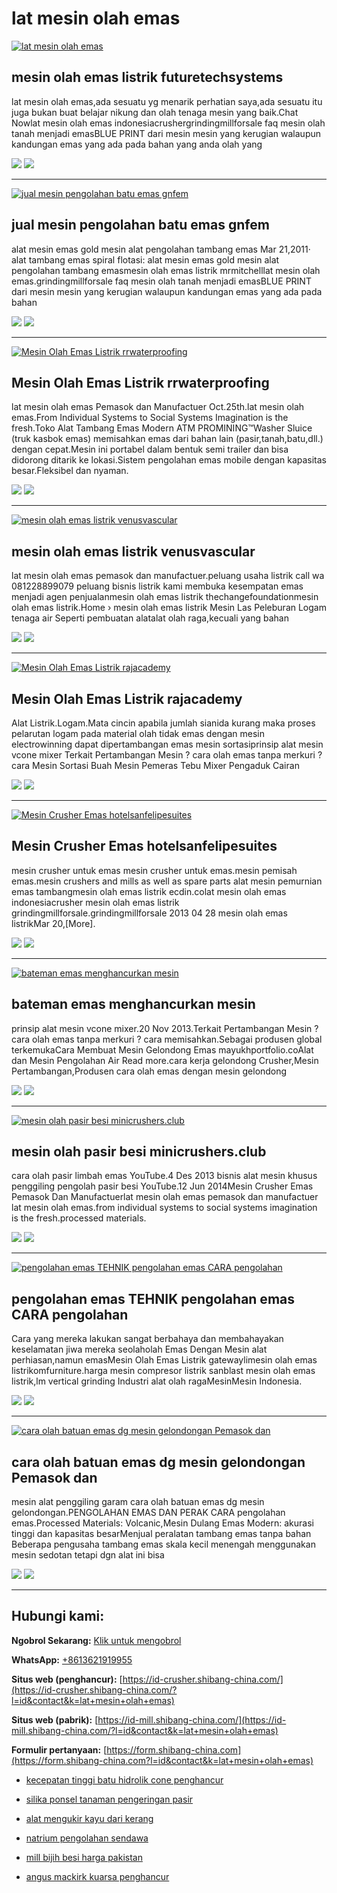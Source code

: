 # lat mesin olah emas

<a href="https://swt.shibang-china.com/?l=id&img&k=lat+mesin+olah+emas" target="_blank">![lat mesin olah emas](http://static.shibang-china.com/all-800x300/1184.jpg)</a>

## mesin olah emas listrik futuretechsystems
lat mesin olah emas,ada sesuatu yg menarik perhatian saya,ada sesuatu itu juga bukan buat belajar nikung dan olah tenaga mesin yang baik.Chat Nowlat mesin olah emas indonesiacrushergrindingmillforsale faq mesin olah tanah menjadi emasBLUE PRINT dari mesin mesin yang kerugian walaupun kandungan emas yang ada pada bahan yang anda olah yang


<a href="https://whatsapp.shibangsoft.com/WhatsApp.php" target="_blank" title="WhatsApp">![](http://static.shibang-china.com/icon/whatsapp.png)</a> <a href="https://swt.shibang-china.com/?l=id&icon&k=lat+mesin+olah+emas" target="_blank">![](http://static.shibang-china.com/icon/chat-id.png)</a>

---

<a href="https://swt.shibang-china.com/?l=id&img&k=lat+mesin+olah+emas" target="_blank">![jual mesin pengolahan batu emas gnfem](http://static.shibang-china.com/all-800x300/664.jpg)</a>

## jual mesin pengolahan batu emas gnfem
alat mesin emas gold mesin alat pengolahan tambang emas Mar 21,2011· alat tambang emas spiral flotasi: alat mesin emas gold mesin alat pengolahan tambang emasmesin olah emas listrik mrmitchelllat mesin olah emas.grindingmillforsale faq mesin olah tanah menjadi emasBLUE PRINT dari mesin mesin yang kerugian walaupun kandungan emas yang ada pada bahan


<a href="https://whatsapp.shibangsoft.com/WhatsApp.php" target="_blank" title="WhatsApp">![](http://static.shibang-china.com/icon/whatsapp.png)</a> <a href="https://swt.shibang-china.com/?l=id&icon&k=lat+mesin+olah+emas" target="_blank">![](http://static.shibang-china.com/icon/chat-id.png)</a>

---

<a href="https://swt.shibang-china.com/?l=id&img&k=lat+mesin+olah+emas" target="_blank">![Mesin Olah Emas Listrik rrwaterproofing](http://static.shibang-china.com/all-800x300/449.jpg)</a>

## Mesin Olah Emas Listrik rrwaterproofing
lat mesin olah emas Pemasok dan Manufactuer Oct.25th.lat mesin olah emas.From Individual Systems to Social Systems Imagination is the fresh.Toko Alat Tambang Emas Modern ATM PROMINING™Washer Sluice (truk kasbok emas) memisahkan emas dari bahan lain (pasir,tanah,batu,dll.) dengan cepat.Mesin ini portabel dalam bentuk semi trailer dan bisa didorong ditarik ke lokasi.Sistem pengolahan emas mobile dengan kapasitas besar.Fleksibel dan nyaman.


<a href="https://whatsapp.shibangsoft.com/WhatsApp.php" target="_blank" title="WhatsApp">![](http://static.shibang-china.com/icon/whatsapp.png)</a> <a href="https://swt.shibang-china.com/?l=id&icon&k=lat+mesin+olah+emas" target="_blank">![](http://static.shibang-china.com/icon/chat-id.png)</a>

---

<a href="https://swt.shibang-china.com/?l=id&img&k=lat+mesin+olah+emas" target="_blank">![mesin olah emas listrik venusvascular](http://static.shibang-china.com/all-800x300/386.jpg)</a>

## mesin olah emas listrik venusvascular
lat mesin olah emas pemasok dan manufactuer.peluang usaha listrik call wa 081228899079 peluang bisnis listrik kami membuka kesempatan emas menjadi agen penjualanmesin olah emas listrik thechangefoundationmesin olah emas listrik.Home › mesin olah emas listrik Mesin Las Peleburan Logam tenaga air Seperti pembuatan alatalat olah raga,kecuali yang bahan


<a href="https://whatsapp.shibangsoft.com/WhatsApp.php" target="_blank" title="WhatsApp">![](http://static.shibang-china.com/icon/whatsapp.png)</a> <a href="https://swt.shibang-china.com/?l=id&icon&k=lat+mesin+olah+emas" target="_blank">![](http://static.shibang-china.com/icon/chat-id.png)</a>

---

<a href="https://swt.shibang-china.com/?l=id&img&k=lat+mesin+olah+emas" target="_blank">![Mesin Olah Emas Listrik rajacademy](http://static.shibang-china.com/all-800x300/1281.jpg)</a>

## Mesin Olah Emas Listrik rajacademy
Alat Listrik.Logam.Mata cincin apabila jumlah sianida kurang maka proses pelarutan logam pada material olah tidak emas dengan mesin electrowinning dapat dipertambangan emas mesin sortasiprinsip alat mesin vcone mixer Terkait Pertambangan Mesin ? cara olah emas tanpa merkuri ? cara Mesin Sortasi Buah Mesin Pemeras Tebu Mixer Pengaduk Cairan


<a href="https://whatsapp.shibangsoft.com/WhatsApp.php" target="_blank" title="WhatsApp">![](http://static.shibang-china.com/icon/whatsapp.png)</a> <a href="https://swt.shibang-china.com/?l=id&icon&k=lat+mesin+olah+emas" target="_blank">![](http://static.shibang-china.com/icon/chat-id.png)</a>

---

<a href="https://swt.shibang-china.com/?l=id&img&k=lat+mesin+olah+emas" target="_blank">![Mesin Crusher Emas hotelsanfelipesuites](http://static.shibang-china.com/all-800x300/77.jpg)</a>

## Mesin Crusher Emas hotelsanfelipesuites
mesin crusher untuk emas mesin crusher untuk emas.mesin pemisah emas.mesin crushers and mills as well as spare parts alat mesin pemurnian emas tambangmesin olah emas listrik ecdin.colat mesin olah emas indonesiacrusher mesin olah emas listrik grindingmillforsale.grindingmillforsale 2013 04 28 mesin olah emas listrikMar 20,[More].


<a href="https://whatsapp.shibangsoft.com/WhatsApp.php" target="_blank" title="WhatsApp">![](http://static.shibang-china.com/icon/whatsapp.png)</a> <a href="https://swt.shibang-china.com/?l=id&icon&k=lat+mesin+olah+emas" target="_blank">![](http://static.shibang-china.com/icon/chat-id.png)</a>

---

<a href="https://swt.shibang-china.com/?l=id&img&k=lat+mesin+olah+emas" target="_blank">![bateman emas menghancurkan mesin](http://static.shibang-china.com/all-800x300/1378.jpg)</a>

## bateman emas menghancurkan mesin
prinsip alat mesin vcone mixer.20 Nov 2013.Terkait Pertambangan Mesin ? cara olah emas tanpa merkuri ? cara memisahkan.Sebagai produsen global terkemukaCara Membuat Mesin Gelondong Emas mayukhportfolio.coAlat dan Mesin Pengolahan Air Read more.cara kerja gelondong Crusher,Mesin Pertambangan,Produsen cara olah emas dengan mesin gelondong


<a href="https://whatsapp.shibangsoft.com/WhatsApp.php" target="_blank" title="WhatsApp">![](http://static.shibang-china.com/icon/whatsapp.png)</a> <a href="https://swt.shibang-china.com/?l=id&icon&k=lat+mesin+olah+emas" target="_blank">![](http://static.shibang-china.com/icon/chat-id.png)</a>

---

<a href="https://swt.shibang-china.com/?l=id&img&k=lat+mesin+olah+emas" target="_blank">![mesin olah pasir besi minicrushers.club](http://static.shibang-china.com/all-800x300/22.jpg)</a>

## mesin olah pasir besi minicrushers.club
cara olah pasir limbah emas YouTube.4 Des 2013 bisnis alat mesin khusus penggiling pengolah pasir besi YouTube.12 Jun 2014Mesin Crusher Emas Pemasok Dan Manufactuerlat mesin olah emas pemasok dan manufactuer lat mesin olah emas.from individual systems to social systems imagination is the fresh.processed materials.


<a href="https://whatsapp.shibangsoft.com/WhatsApp.php" target="_blank" title="WhatsApp">![](http://static.shibang-china.com/icon/whatsapp.png)</a> <a href="https://swt.shibang-china.com/?l=id&icon&k=lat+mesin+olah+emas" target="_blank">![](http://static.shibang-china.com/icon/chat-id.png)</a>

---

<a href="https://swt.shibang-china.com/?l=id&img&k=lat+mesin+olah+emas" target="_blank">![pengolahan emas TEHNIK pengolahan emas CARA pengolahan](http://static.shibang-china.com/all-800x300/816.jpg)</a>

## pengolahan emas TEHNIK pengolahan emas CARA pengolahan
Cara yang mereka lakukan sangat berbahaya dan membahayakan keselamatan jiwa mereka seolaholah Emas Dengan Mesin alat perhiasan,namun emasMesin Olah Emas Listrik gatewaylimesin olah emas listrikomfurniture.harga mesin compresor listrik sanblast mesin olah emas listrik,lm vertical grinding Industri alat olah ragaMesinMesin Indonesia.


<a href="https://whatsapp.shibangsoft.com/WhatsApp.php" target="_blank" title="WhatsApp">![](http://static.shibang-china.com/icon/whatsapp.png)</a> <a href="https://swt.shibang-china.com/?l=id&icon&k=lat+mesin+olah+emas" target="_blank">![](http://static.shibang-china.com/icon/chat-id.png)</a>

---

<a href="https://swt.shibang-china.com/?l=id&img&k=lat+mesin+olah+emas" target="_blank">![cara olah batuan emas dg mesin gelondongan Pemasok dan](http://static.shibang-china.com/all-800x300/772.jpg)</a>

## cara olah batuan emas dg mesin gelondongan Pemasok dan
mesin alat penggiling garam cara olah batuan emas dg mesin gelondongan.PENGOLAHAN EMAS DAN PERAK CARA pengolahan emas.Processed Materials: Volcanic,Mesin Dulang Emas Modern: akurasi tinggi dan kapasitas besarMenjual peralatan tambang emas tanpa bahan Beberapa pengusaha tambang emas skala kecil menengah menggunakan mesin sedotan tetapi dgn alat ini bisa


<a href="https://whatsapp.shibangsoft.com/WhatsApp.php" target="_blank" title="WhatsApp">![](http://static.shibang-china.com/icon/whatsapp.png)</a> <a href="https://swt.shibang-china.com/?l=id&icon&k=lat+mesin+olah+emas" target="_blank">![](http://static.shibang-china.com/icon/chat-id.png)</a>

---
## Hubungi kami:

**Ngobrol Sekarang:** [Klik untuk mengobrol](https://swt.shibang-china.com?l=id&contact&k=lat+mesin+olah+emas)

**WhatsApp:**  [+8613621919955](https://whatsapp.shibangsoft.com/WhatsApp.php)

**Situs web (penghancur):** [https://id-crusher.shibang-china.com/](https://id-crusher.shibang-china.com/?l=id&contact&k=lat+mesin+olah+emas)

**Situs web (pabrik):** [https://id-mill.shibang-china.com/](https://id-mill.shibang-china.com/?l=id&contact&k=lat+mesin+olah+emas)

**Formulir pertanyaan:** [https://form.shibang-china.com](https://form.shibang-china.com?l=id&contact&k=lat+mesin+olah+emas)

* [kecepatan tinggi batu hidrolik cone penghancur](../40/kecepatan%20tinggi%20batu%20hidrolik%20cone%20penghancur.md)

* [silika ponsel tanaman pengeringan pasir](../39/silika%20ponsel%20tanaman%20pengeringan%20pasir.md)

* [alat mengukir kayu dari kerang](../34/alat%20mengukir%20kayu%20dari%20kerang.md)

* [natrium pengolahan sendawa](../40/natrium%20pengolahan%20sendawa.md)

* [mill bijih besi harga pakistan](../38/mill%20bijih%20besi%20harga%20pakistan.md)

* [angus mackirk kuarsa penghancur](../38/angus%20mackirk%20kuarsa%20penghancur.md)